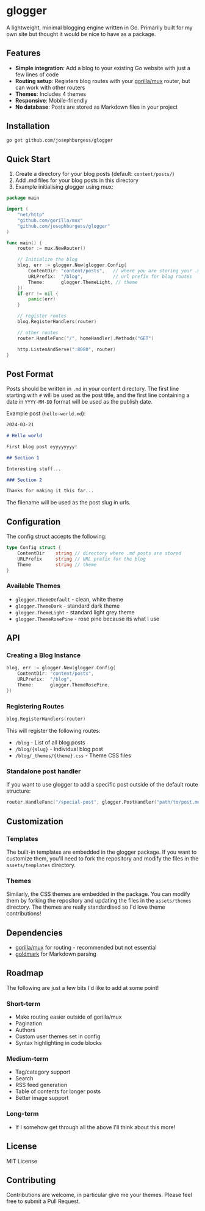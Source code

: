 # glogger

A lightweight, minimal blogging engine written in Go. Primarily built for my own site but thought it would be nice to have as a package.

## Features

- **Simple integration**: Add a blog to your existing Go website with just a few lines of code
- **Routing setup**: Registers blog routes with your [gorilla/mux](https://github.com/gorilla/mux) router, but can work with other routers
- **Themes**: Includes 4 themes
- **Responsive**: Mobile-friendly
- **No database**: Posts are stored as Markdown files in your project

## Installation

```bash
go get github.com/josephburgess/glogger
```

## Quick Start

1. Create a directory for your blog posts (default: `content/posts/`)
2. Add .md files for your blog posts in this directory
3. Example initialising glogger using mux:

```go
package main

import (
    "net/http"
    "github.com/gorilla/mux"
    "github.com/josephburgess/glogger"
)

func main() {
    router := mux.NewRouter()

    // Initialize the blog
    blog, err := glogger.New(glogger.Config{
        ContentDir: "content/posts",   // where you are storing your .md blog posts
        URLPrefix:  "/blog",           // url prefix for blog routes
        Theme:      glogger.ThemeLight, // theme
    })
    if err != nil {
        panic(err)
    }

    // register routes
    blog.RegisterHandlers(router)

    // other routes
    router.HandleFunc("/", homeHandler).Methods("GET")

    http.ListenAndServe(":8080", router)
}
```

## Post Format

Posts should be written in `.md` in your content directory. The first line starting with `#` will be used as the post title, and the first line containing a date in `YYYY-MM-DD` format will be used as the publish date.

Example post (`hello-world.md`):

```markdown
2024-03-21

# Hello world

First blog post eyyyyyyyy!

## Section 1

Interesting stuff...

### Section 2

Thanks for making it this far...
```

The filename will be used as the post slug in urls.

## Configuration

The config struct accepts the following:

```go
type Config struct {
    ContentDir    string // directory where .md posts are stored
    URLPrefix     string // URL prefix for the blog
    Theme         string // theme
}
```

### Available Themes

- `glogger.ThemeDefault` - clean, white theme
- `glogger.ThemeDark` - standard dark theme
- `glogger.ThemeLight` - standard light grey theme
- `glogger.ThemeRosePine` - rose pine because its what I use

## API

### Creating a Blog Instance

```go
blog, err := glogger.New(glogger.Config{
    ContentDir: "content/posts",
    URLPrefix:  "/blog",
    Theme:      glogger.ThemeRosePine,
})
```

### Registering Routes

```go
blog.RegisterHandlers(router)
```

This will register the following routes:

- `/blog` - List of all blog posts
- `/blog/{slug}` - Individual blog post
- `/blog/_themes/{theme}.css` - Theme CSS files

### Standalone post handler

If you want to use glogger to add a specific post outside of the default route structure:

```go
router.HandleFunc("/special-post", glogger.PostHandler("path/to/post.md", glogger.ThemeDark))
```

## Customization

### Templates

The built-in templates are embedded in the glogger package. If you want to customize them, you'll need to fork the repository and modify the files in the `assets/templates` directory.

### Themes

Similarly, the CSS themes are embedded in the package. You can modify them by forking the repository and updating the files in the `assets/themes` directory. The themes are really standardised so I'd love theme contributions!

## Dependencies

- [gorilla/mux](https://github.com/gorilla/mux) for routing - recommended but not essential
- [goldmark](https://github.com/yuin/goldmark) for Markdown parsing

## Roadmap

The following are just a few bits I'd like to add at some point!

### Short-term

- Make routing easier outside of gorilla/mux
- Pagination
- Authors
- Custom user themes set in config
- Syntax highlighting in code blocks

### Medium-term

- Tag/category support
- Search
- RSS feed generation
- Table of contents for longer posts
- Better image support

### Long-term

- If I somehow get through all the above I'll think about this more!

## License

MIT License

## Contributing

Contributions are welcome, in particular give me your themes. Please feel free to submit a Pull Request.

